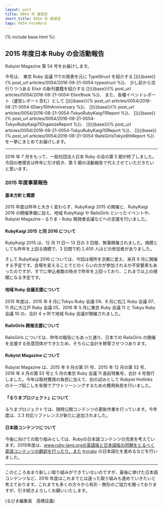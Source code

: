 ```yaml
---
layout: post
title: 0054 号 巻頭言
short_title: 0054 号 巻頭言
tags: 0054 ForeWord
---
```

{% include base.html %}


## 2015 年度日本 Ruby の会活動報告

Rubyist Magazine 第 54 号をお届けします。

今号は、
東京 Ruby 会議 11での発表を元に TypeStruct を紹介する
[]({{base}}{% post_url articles/0054/2016-08-21-0054-typestruct %})、
少し前から流行りつつある Elixir の新刊書籍を紹介する
[]({{base}}{% post_url articles/0054/2016-08-21-0054-ElixirBook %})、
また、各種イベントレポート（運営レポート含む）として
[]({{base}}{% post_url articles/0054/2016-08-21-0054-tDiary15thAnniversary %})、
[]({{base}}{% post_url articles/0054/2016-08-21-0054-TokyoRubyKaigi11Report %})、
[]({{base}}{% post_url articles/0054/2016-08-21-0054-TokyoRubyKaigi11OrganizeReport %})、
[]({{base}}{% post_url articles/0054/2016-08-21-0054-TokyuRubyKaigi10Report %})、
[]({{base}}{% post_url articles/0054/2016-08-21-0054-RailsGirlsTokyo6thReport %})
を一挙にまとめてお届けします。

----

2016 年 7 月をもって、一般社団法人日本 Ruby の会の第 5 期が終了しました。今回の巻頭言は昨年に引き続き、第 5 期の活動報告で代えさせていただきたいと思います。

### 2015 年度事業報告

#### 基本方針と概要

2015 年度は昨年と大きく変わらず、RubyKaigi 2015 の開催と、RubyKaigi 2016 の開催準備に加え、地域 RubyKaigi や RailsGirls といったイベントや、Rubyist Magazine・るりま・Ruby 開発者会議などへの支援を行いました。

#### RubyKaigi 2015 と同 2016 について

RubyKaigi 2015 は、12 月 11 日〜 13 日の 3 日間、無事開催されました。規模としても昨年を上回る規模で、3 日間で約 2,400 人ほどの参加者がありました。

そして RubyKaigi 2016 については、今回は場所を京都に変え、来月 9 月に開催する予定です。会場を変えることでどのくらいの方が参加されるか不安要素もあったのですが、すでに申込者数の時点で昨年を上回っており、これまで以上の規模になる予定です。

#### 地域 Ruby 会議支援について

2015 年度は、2015 年 8 月にTokyu Ruby 会議 09、9 月に松江 Ruby 会議 07、11 月に大江戸 Ruby 会議 05、2016 年 5 月に東京 Ruby 会議 11 と Tokyu Ruby 会議 10 の、合計 4 ヶ所で地域 Ruby 会議が開催されました。

#### RailsGirls 開催支援について

RailsGirls については、昨年の報告にもあった通り、日本での RailsGirls の開催を支援する任意団体ができたため、そちらに会計を移管させつつあります。

#### Rubyist Magazine について

Rubyist Magazine は、2015 年 9 月の第 51 号、2015 年 12 月の第 52 号、2016 年 4 月の第 53 号と 5 月の東京 Ruby 会議 11 直前特集号、合計 4 号発行しました。今年は取材費用の負担に加えて、初の試みとして Rubyist Hotlinks のテープ起こしを有償でアウトソーシングするための費用負担を行いました。

#### 『るりまプロジェクト』について

るりまプロジェクトでは、随時公開コンテンツの更新作業を行っています。今年度は、2.3 対応リファレンスが新たに追加されました。

#### 日本語コンテンツについて

今後に向けての取り組みとしては、Rubyの日本語コンテンツの充実を考えています。2015年度は、www.ruby-lang.orgの英語版と日本語版の同期をとるべく英語コンテンツの翻訳を行ったり、また [tryruby](http://www.tryruby.nl/) の日本語化を進めるなどを行いました。

----

このところあまり新しい取り組みができていないのですが、最後に挙げた日本語コンテンツなど、2016 年度はこれまでとは違った取り組みも進めていきたいと考えております。これまでも多くの方々から有形・無形のご協力を賜っておりますが、引き続きよろしくお願いいたします。

(るびま編集長　高橋征義)



